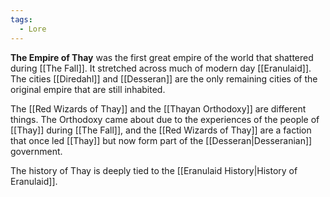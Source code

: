 ```yaml
---
tags:
  - Lore
---
```

**The Empire of Thay** was the first great empire of the world that shattered during [[The Fall]]. It stretched across much of modern day [[Eranulaid]]. The cities [[Diredahl]] and [[Desseran]] are the only remaining cities of the original empire that are still inhabited.

The [[Red Wizards of Thay]] and the [[Thayan Orthodoxy]] are different things. The Orthodoxy came about due to the experiences of the people of [[Thay]] during [[The Fall]], and the [[Red Wizards of Thay]] are a faction that once led [[Thay]] but now form part of the [[Desseran|Desseranian]] government.

The history of Thay is deeply tied to the [[Eranulaid History|History of Eranulaid]].

